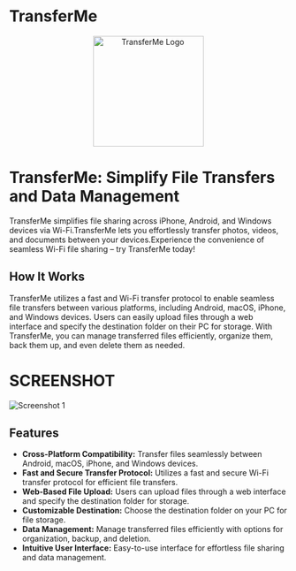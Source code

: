 # TransferMe
<div align="center">
  <img src="https://i.postimg.cc/3xpYVyyG/share.png" alt="TransferMe Logo" width="200">
</div>

# TransferMe: Simplify File Transfers and Data Management


TransferMe simplifies file sharing across iPhone, Android, and Windows devices via Wi-Fi.TransferMe lets you effortlessly transfer photos, videos, and documents between your devices.Experience the convenience of seamless Wi-Fi file sharing – try TransferMe today!
## How It Works

TransferMe utilizes a fast and Wi-Fi transfer protocol to enable seamless file transfers between various platforms, including Android, macOS, iPhone, and Windows devices. Users can easily upload files through a web interface and specify the destination folder on their PC for storage. With TransferMe, you can manage transferred files efficiently, organize them, back them up, and even delete them as needed.

# SCREENSHOT
![Screenshot 1](path/to/screenshot1.png)


## Features

- **Cross-Platform Compatibility:** Transfer files seamlessly between Android, macOS, iPhone, and Windows devices.
- **Fast and Secure Transfer Protocol:** Utilizes a fast and secure Wi-Fi transfer protocol for efficient file transfers.
- **Web-Based File Upload:** Users can upload files through a web interface and specify the destination folder for storage.
- **Customizable Destination:** Choose the destination folder on your PC for file storage.
- **Data Management:** Manage transferred files efficiently with options for organization, backup, and deletion.
- **Intuitive User Interface:** Easy-to-use interface for effortless file sharing and data management.
